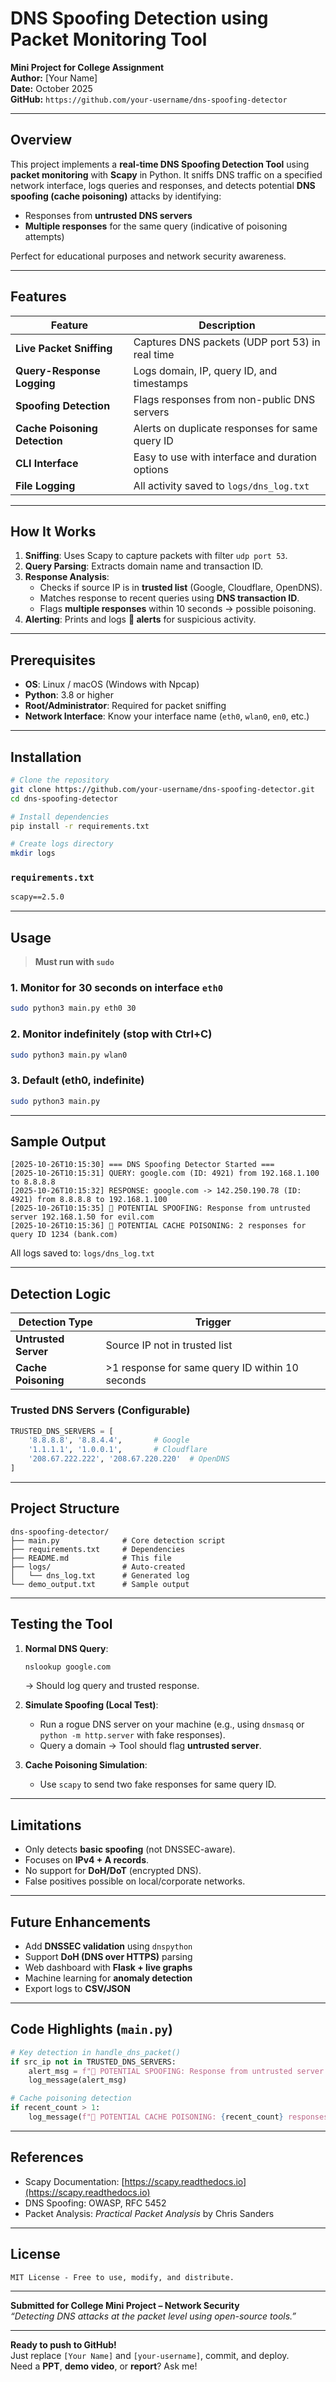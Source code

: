 # DNS Spoofing Detection using Packet Monitoring Tool

**Mini Project for College Assignment**  
**Author:** [Your Name]  
**Date:** October 2025  
**GitHub:** `https://github.com/your-username/dns-spoofing-detector`

---

## Overview

This project implements a **real-time DNS Spoofing Detection Tool** using **packet monitoring** with **Scapy** in Python. It sniffs DNS traffic on a specified network interface, logs queries and responses, and detects potential **DNS spoofing (cache poisoning)** attacks by identifying:

- Responses from **untrusted DNS servers**
- **Multiple responses** for the same query (indicative of poisoning attempts)

Perfect for educational purposes and network security awareness.

---

## Features

| Feature | Description |
|-------|-------------|
| **Live Packet Sniffing** | Captures DNS packets (UDP port 53) in real time |
| **Query-Response Logging** | Logs domain, IP, query ID, and timestamps |
| **Spoofing Detection** | Flags responses from non-public DNS servers |
| **Cache Poisoning Detection** | Alerts on duplicate responses for same query ID |
| **CLI Interface** | Easy to use with interface and duration options |
| **File Logging** | All activity saved to `logs/dns_log.txt` |

---

## How It Works

1. **Sniffing**: Uses Scapy to capture packets with filter `udp port 53`.
2. **Query Parsing**: Extracts domain name and transaction ID.
3. **Response Analysis**:
   - Checks if source IP is in **trusted list** (Google, Cloudflare, OpenDNS).
   - Matches response to recent queries using **DNS transaction ID**.
   - Flags **multiple responses** within 10 seconds → possible poisoning.
4. **Alerting**: Prints and logs **🚨 alerts** for suspicious activity.

---

## Prerequisites

- **OS**: Linux / macOS (Windows with Npcap)
- **Python**: 3.8 or higher
- **Root/Administrator**: Required for packet sniffing
- **Network Interface**: Know your interface name (`eth0`, `wlan0`, `en0`, etc.)

---

## Installation

```bash
# Clone the repository
git clone https://github.com/your-username/dns-spoofing-detector.git
cd dns-spoofing-detector

# Install dependencies
pip install -r requirements.txt

# Create logs directory
mkdir logs
```

### `requirements.txt`
```txt
scapy==2.5.0
```

---

## Usage

> **Must run with `sudo`**

### 1. Monitor for 30 seconds on interface `eth0`
```bash
sudo python3 main.py eth0 30
```

### 2. Monitor indefinitely (stop with Ctrl+C)
```bash
sudo python3 main.py wlan0
```

### 3. Default (eth0, indefinite)
```bash
sudo python3 main.py
```

---

## Sample Output

```
[2025-10-26T10:15:30] === DNS Spoofing Detector Started ===
[2025-10-26T10:15:31] QUERY: google.com (ID: 4921) from 192.168.1.100 to 8.8.8.8
[2025-10-26T10:15:32] RESPONSE: google.com -> 142.250.190.78 (ID: 4921) from 8.8.8.8 to 192.168.1.100
[2025-10-26T10:15:35] 🚨 POTENTIAL SPOOFING: Response from untrusted server 192.168.1.50 for evil.com
[2025-10-26T10:15:36] 🚨 POTENTIAL CACHE POISONING: 2 responses for query ID 1234 (bank.com)
```

All logs saved to: `logs/dns_log.txt`

---

## Detection Logic

| Detection Type | Trigger |
|---------------|--------|
| **Untrusted Server** | Source IP not in trusted list |
| **Cache Poisoning** | >1 response for same query ID within 10 seconds |

### Trusted DNS Servers (Configurable)
```python
TRUSTED_DNS_SERVERS = [
    '8.8.8.8', '8.8.4.4',       # Google
    '1.1.1.1', '1.0.0.1',       # Cloudflare
    '208.67.222.222', '208.67.220.220'  # OpenDNS
]
```

---

## Project Structure

```
dns-spoofing-detector/
├── main.py              # Core detection script
├── requirements.txt     # Dependencies
├── README.md            # This file
├── logs/                # Auto-created
│   └── dns_log.txt      # Generated log
└── demo_output.txt      # Sample output
```

---

## Testing the Tool

1. **Normal DNS Query**:
   ```bash
   nslookup google.com
   ```
   → Should log query and trusted response.

2. **Simulate Spoofing (Local Test)**:
   - Run a rogue DNS server on your machine (e.g., using `dnsmasq` or `python -m http.server` with fake responses).
   - Query a domain → Tool should flag **untrusted server**.

3. **Cache Poisoning Simulation**:
   - Use `scapy` to send two fake responses for same query ID.

---

## Limitations

- Only detects **basic spoofing** (not DNSSEC-aware).
- Focuses on **IPv4 + A records**.
- No support for **DoH/DoT** (encrypted DNS).
- False positives possible on local/corporate networks.

---

## Future Enhancements

- Add **DNSSEC validation** using `dnspython`
- Support **DoH (DNS over HTTPS)** parsing
- Web dashboard with **Flask + live graphs**
- Machine learning for **anomaly detection**
- Export logs to **CSV/JSON**

---

## Code Highlights (`main.py`)

```python
# Key detection in handle_dns_packet()
if src_ip not in TRUSTED_DNS_SERVERS:
    alert_msg = f"🚨 POTENTIAL SPOOFING: Response from untrusted server {src_ip}"
    log_message(alert_msg)

# Cache poisoning detection
if recent_count > 1:
    log_message(f"🚨 POTENTIAL CACHE POISONING: {recent_count} responses for ID {query_id}")
```

---

## References

- Scapy Documentation: [https://scapy.readthedocs.io](https://scapy.readthedocs.io)
- DNS Spoofing: OWASP, RFC 5452
- Packet Analysis: *Practical Packet Analysis* by Chris Sanders

---

## License

```
MIT License - Free to use, modify, and distribute.
```

---

**Submitted for College Mini Project – Network Security**  
*“Detecting DNS attacks at the packet level using open-source tools.”*

---

**Ready to push to GitHub!**  
Just replace `[Your Name]` and `[your-username]`, commit, and deploy.  
Need a **PPT**, **demo video**, or **report**? Ask me!
